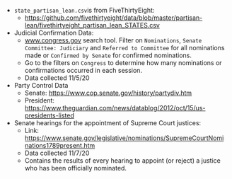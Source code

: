- `state_partisan_lean.csv`is from FiveThirtyEight:
  - https://github.com/fivethirtyeight/data/blob/master/partisan-lean/fivethirtyeight_partisan_lean_STATES.csv
- Judicial Confirmation Data: 
  - www.congress.gov search tool. Filter on `Nominations`, `Senate Committee: Judiciary` and `Referred to Committee` for all nominations made or `Confirmed by Senate` for confirmed nominations. 
  - Go to the filters on `Congress` to determine how many nominations or confirmations occurred in each session. 
  - Data collected 11/5/20
- Party Control Data
  - Senate: https://www.cop.senate.gov/history/partydiv.htm
  - President: https://www.theguardian.com/news/datablog/2012/oct/15/us-presidents-listed
- Senate hearings for the appointment of Supreme Court justices:
  - Link: https://www.senate.gov/legislative/nominations/SupremeCourtNominations1789present.htm
  - Data collected 11/7/20
  - Contains the results of every hearing to appoint (or reject) a justice who has been officially nominated.
